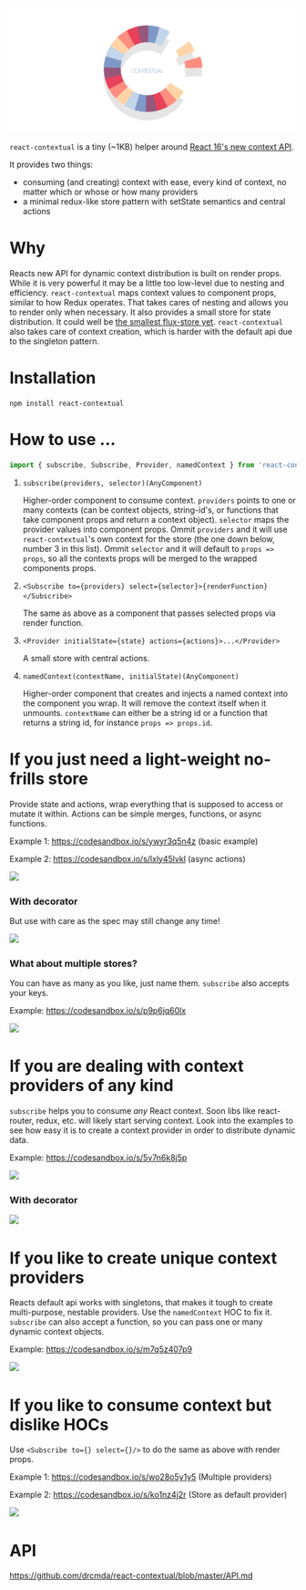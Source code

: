![](assets/logo.jpg)

`react-contextual` is a tiny (~1KB) helper around [React 16's new context API](https://github.com/acdlite/rfcs/blob/new-version-of-context/text/0000-new-version-of-context.md).

It provides two things:

* consuming (and creating) context with ease, every kind of context, no matter which or whose or how many providers
* a minimal redux-like store pattern with setState semantics and central actions

# Why

Reacts new API for dynamic context distribution is built on render props. While it is very powerful it may be a little too low-level due to nesting and efficiency. `react-contextual` maps context values to component props, similar to how Redux operates. That takes cares of nesting and allows you to render only when necessary. It also provides a small store for state distribution. It could well be [the smallest flux-store yet](https://github.com/drcmda/react-contextual/blob/master/src/store.js). `react-contextual` also takes care of context creation, which is harder with the default api due to the singleton pattern.

# Installation

    npm install react-contextual

# How to use ...

```js
import { subscribe, Subscribe, Provider, namedContext } from 'react-contextual'
```

1. `subscribe(providers, selector)(AnyComponent)`

    Higher-order component to consume context. `providers` points to one or many contexts (can be context objects, string-id's, or functions that take component props and return a context object). `selector` maps the provider values into component props. Ommit `providers` and it will use `react-contextual`'s own context for the store (the one down below, number 3 in this list). Ommit `selector` and it will default to `props => props`, so all the contexts props will be merged to the wrapped components props.

2. `<Subscribe to={providers} select={selector}>{renderFunction}</Subscribe>`

    The same as above as a component that passes selected props via render function.

3. `<Provider initialState={state} actions={actions}>...</Provider>`

    A small store with central actions.

4. `namedContext(contextName, initialState)(AnyComponent)`

    Higher-order component that creates and injects a named context into the component you wrap. It will remove the context itself when it unmounts. `contextName` can either be a string id or a function that returns a string id, for instance `props => props.id`.

# If you just need a light-weight no-frills store

Provide state and actions, wrap everything that is supposed to access or mutate it within. Actions can be simple merges, functions, or async functions.

Example 1: https://codesandbox.io/s/ywyr3q5n4z (basic example)

Example 2: https://codesandbox.io/s/lxly45lvkl (async actions)

![](assets/example-1.jpg)

### With decorator

But use with care as the spec may still change any time!

![](assets/example-2.jpg)

### What about multiple stores?

You can have as many as you like, just name them. `subscribe` also accepts your keys.

Example: https://codesandbox.io/s/p9p6jq60lx

![](assets/example-3.jpg)

# If you are dealing with context providers of any kind

`subscribe` helps you to consume *any* React context. Soon libs like react-router, redux, etc. will likely start serving context. Look into the examples to see how easy it is to create a context provider in order to distribute dynamic data.

Example: https://codesandbox.io/s/5v7n6k8j5p

![](assets/example-4.jpg)

### With decorator

![](assets/example-5.jpg)

# If you like to create unique context providers

Reacts default api works with singletons, that makes it tough to create multi-purpose, nestable providers. Use the `namedContext` HOC to fix it. `subscribe` can also accept a function, so you can pass one or many dynamic context objects.

Example: https://codesandbox.io/s/m7q5z407p9

![](assets/example-7.jpg)

# If you like to consume context but dislike HOCs

Use `<Subscribe to={} select={}/>` to do the same as above with render props.

Example 1: https://codesandbox.io/s/wo28o5y1y5 (Multiple providers)

Example 2: https://codesandbox.io/s/ko1nz4j2r (Store as default provider)

![](assets/example-6.jpg)

# API

https://github.com/drcmda/react-contextual/blob/master/API.md
